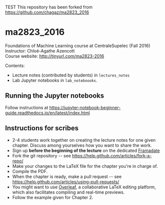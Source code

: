 TEST
This repository has been forked from https://github.com/chagaz/ma2823_2016

# ma2823_2016
Foundations of Machine Learning course at CentraleSupelec (Fall 2016)  
Instructor: Chloé-Agathe Azencott  
Course website: http://tinyurl.com/ma2823-2016

Contents:
* Lecture notes (contributed by students) in ```lectures_notes```
* Lab Jupyter notebooks in ```lab_noteboooks```.

## Running the Jupyter notebooks
Follow instructions at https://jupyter-notebook-beginner-guide.readthedocs.io/en/latest/index.html

## Instructions for scribes
* 2-4 students work together on creating the lecture notes for one given chapter. Discuss among yourselves how you want to share the work.
* Sign up __before the beginning of the lecture__ on the dedicated [Framadate](https://framadate.org/omVzzIPfaHHgm881)
* Fork the git repository -- see https://help.github.com/articles/fork-a-repo/
* Make your changes to the LaTeX file for the chapter you're in charge of. 
* Compile the PDF.
* When the chapter is ready, make a pull request -- see https://help.github.com/articles/using-pull-requests/ 
* You might want to use [Overleaf](https://www.overleaf.com), a collaborative LaTeX editing platform, which also facilitates compiling and real-time previews.
* Follow the example given for Chapter 2.

